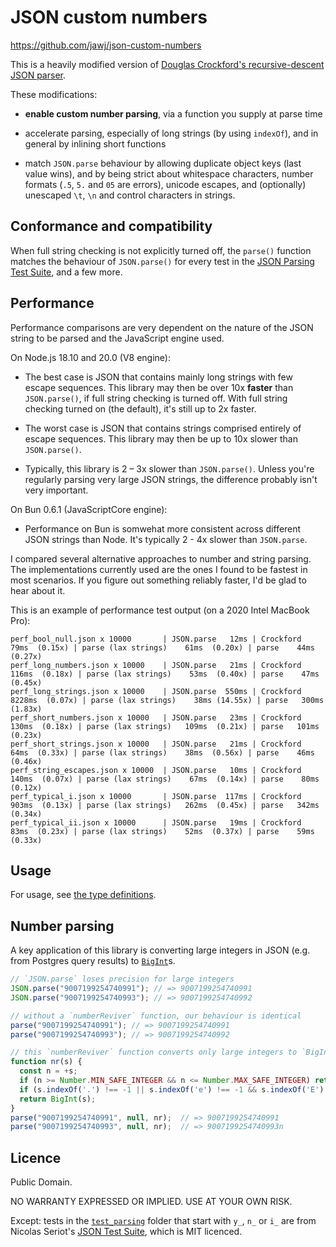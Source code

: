 # JSON custom numbers

https://github.com/jawj/json-custom-numbers

This is a heavily modified version of [Douglas Crockford's recursive-descent JSON parser](https://github.com/douglascrockford/JSON-js/blob/03157639c7a7cddd2e9f032537f346f1a87c0f6d/json_parse.js). 

These modifications:

* **enable custom number parsing**, via a function you supply at parse time

* accelerate parsing, especially of long strings (by using `indexOf`), and in general by inlining short functions

* match `JSON.parse` behaviour by allowing duplicate object keys (last value wins), and by being strict about whitespace characters, number formats (`.5`, `5.` and `05` are errors), unicode escapes, and (optionally) unescaped `\t`, `\n` and control characters in strings.

## Conformance and compatibility

When full string checking is not explicitly turned off, the `parse()` function matches the behaviour of `JSON.parse()` for every test in the [JSON Parsing Test Suite](https://github.com/nst/JSONTestSuite), and a few more.

## Performance

Performance comparisons are very dependent on the nature of the JSON string to be parsed and the JavaScript engine used. 

On Node.js 18.10 and 20.0 (V8 engine):

* The best case is JSON that contains mainly long strings with few escape sequences. This library may then be over 10x **faster** than `JSON.parse()`, if full string checking is turned off. With full string checking turned on (the default), it's still up to 2x faster.

* The worst case is JSON that contains strings comprised entirely of escape sequences. This library may then be up to 10x slower than `JSON.parse()`.

* Typically, this library is 2 – 3x slower than `JSON.parse()`. Unless you're regularly parsing very large JSON strings, the difference probably isn't very important.

On Bun 0.6.1 (JavaScriptCore engine):

* Performance on Bun is somwehat more consistent across different JSON strings than Node. It's typically 2 - 4x slower than `JSON.parse`.

I compared several alternative approaches to number and string parsing. The implementations currently used are the ones I found to be fastest in most scenarios. If you figure out something reliably faster, I'd be glad to hear about it.

This is an example of performance test output (on a 2020 Intel MacBook Pro):

```
perf_bool_null.json x 10000       | JSON.parse   12ms | Crockford    79ms  (0.15x) | parse (lax strings)    61ms  (0.20x) | parse    44ms  (0.27x)
perf_long_numbers.json x 10000    | JSON.parse   21ms | Crockford   116ms  (0.18x) | parse (lax strings)    53ms  (0.40x) | parse    47ms  (0.45x)
perf_long_strings.json x 10000    | JSON.parse  550ms | Crockford  8228ms  (0.07x) | parse (lax strings)    38ms (14.55x) | parse   300ms  (1.83x)
perf_short_numbers.json x 10000   | JSON.parse   23ms | Crockford   130ms  (0.18x) | parse (lax strings)   109ms  (0.21x) | parse   101ms  (0.23x)
perf_short_strings.json x 10000   | JSON.parse   21ms | Crockford    64ms  (0.33x) | parse (lax strings)    38ms  (0.56x) | parse    46ms  (0.46x)
perf_string_escapes.json x 10000  | JSON.parse   10ms | Crockford   140ms  (0.07x) | parse (lax strings)    67ms  (0.14x) | parse    80ms  (0.12x)
perf_typical_i.json x 10000       | JSON.parse  117ms | Crockford   903ms  (0.13x) | parse (lax strings)   262ms  (0.45x) | parse   342ms  (0.34x)
perf_typical_ii.json x 10000      | JSON.parse   19ms | Crockford    83ms  (0.23x) | parse (lax strings)    52ms  (0.37x) | parse    59ms  (0.33x)
```

## Usage

For usage, see [the type definitions](dist/index.d.ts).

## Number parsing

A key application of this library is converting large integers in JSON (e.g. from Postgres query results) to [`BigInt`](https://developer.mozilla.org/en-US/docs/Web/JavaScript/Reference/Global_Objects/BigInt)s.

```javascript
// `JSON.parse` loses precision for large integers
JSON.parse("9007199254740991"); // => 9007199254740991
JSON.parse("9007199254740993"); // => 9007199254740992

// without a `numberReviver` function, our behaviour is identical
parse("9007199254740991"); // => 9007199254740991
parse("9007199254740993"); // => 9007199254740992

// this `numberReviver` function converts only large integers to `BigInt`
function nr(s) {
  const n = +s;
  if (n >= Number.MIN_SAFE_INTEGER && n <= Number.MAX_SAFE_INTEGER) return n;
  if (s.indexOf('.') !== -1 || s.indexOf('e') !== -1 && s.indexOf('E') !== -1) return n;
  return BigInt(s);
}
parse("9007199254740991", null, nr);  // => 9007199254740991
parse("9007199254740993", null, nr);  // => 9007199254740993n
```

## Licence

Public Domain.

NO WARRANTY EXPRESSED OR IMPLIED. USE AT YOUR OWN RISK.

Except: tests in the [`test_parsing`](test/test_parsing/) folder that start with `y_`, `n_` or `i_` are from Nicolas Seriot's [JSON Test Suite](https://github.com/nst/JSONTestSuite), which is MIT licenced.
